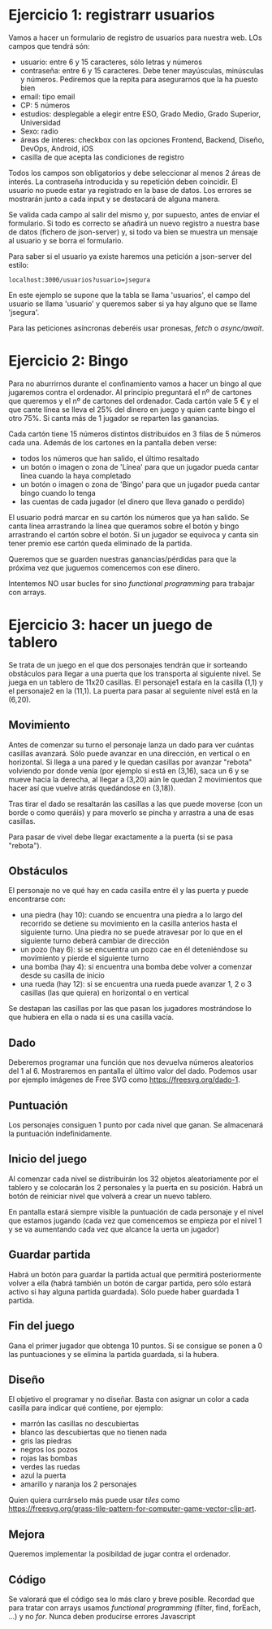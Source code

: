 # Ejercicio 1: registrarr usuarios
Vamos a hacer un formulario de registro de usuarios para nuestra web. LOs campos que tendrá són:
- usuario: entre 6 y 15 caracteres, sólo letras y números
- contraseña: entre 6 y 15 caracteres. Debe tener mayúsculas, minúsculas y números. Pediremos que la repita para asegurarnos que la ha puesto bien
- email: tipo email
- CP: 5 números
- estudios: desplegable a elegir entre ESO, Grado Medio, Grado Superior, Universidad
- Sexo: radio
- áreas de interes: checkbox con las opciones Frontend, Backend, Diseño, DevOps, Android, iOS
- casilla de que acepta las condiciones de registro

Todos los campos son obligatorios y debe seleccionar al menos 2 áreas de interés. La contraseña introducida y su repetición deben coincidir. El usuario no puede estar ya registrado en la base de datos. Los errores se mostrarán junto a cada input y se destacará de alguna manera.

Se valida cada campo al salir del mismo y, por supuesto, antes de enviar el formulario. Si todo es correcto se añadirá un nuevo registro a nuestra base de datos (fichero de json-server) y, si todo va bien se muestra un mensaje al usuario y se borra el formulario. 

Para saber si el usuario ya existe haremos una petición a json-server del estilo:
```
localhost:3000/usuarios?usuario=jsegura
```


En este ejemplo se supone que la tabla se llama 'usuarios', el campo del usuario se llama 'usuario' y queremos saber si ya hay alguno que se llame 'jsegura'. 

Para las peticiones asíncronas deberéis usar pronesas, _fetch_ o _async/await_.

# Ejercicio 2: Bingo

Para no aburrirnos durante el confinamiento vamos a hacer un bingo al que jugaremos contra el ordenador. Al principio preguntará el nº de cartones que queremos y el nº de cartones del ordenador. Cada cartón vale 5 € y el que cante línea se lleva el 25% del dinero en juego y quien cante bingo el otro 75%. Si canta más de 1 jugador se reparten las ganancias.

Cada cartón tiene 15 números distintos distribuidos en 3 filas de 5 números cada una. Además de los cartones en la pantalla deben verse:
- todos los números que han salido, el último resaltado
- un botón o imagen o zona de 'Línea' para que un jugador pueda cantar línea cuando la haya completado
- un botón o imagen o zona de 'Bingo' para que un jugador pueda cantar bingo cuando lo tenga
- las cuentas de cada jugador (el dinero que lleva ganado o perdido)

El usuario podrá marcar en su cartón los números que ya han salido. Se canta línea arrastrando la línea que queramos sobre el botón y bingo arrastrando el cartón sobre el botón. Si un jugador se equivoca y canta sin tener premio ese cartón queda eliminado de la partida.

Queremos que se guarden nuestras ganancias/pérdidas para que la próxima vez que juguemos comencemos con ese dinero.

Intentemos NO usar bucles for sino _functional programming_ para trabajar con arrays.

# Ejercicio 3: hacer un juego de tablero

Se trata de un juego en el que dos personajes tendrán que ir sorteando obstáculos para llegar a una puerta que los transporta al siguiente nivel. Se juega en un tablero de 11x20 casillas. El personaje1 estaŕa en la casilla (1,1) y el personaje2 en la (11,1). La puerta para pasar al seguiente nivel está en la (6,20). 

## Movimiento
Antes de comenzar su turno el personaje lanza un dado para ver cuántas casillas avanzará. Sólo puede avanzar en una dirección, en vertical o en horizontal. Si llega a una pared y le quedan casillas por avanzar "rebota" volviendo por donde venía (por ejemplo si está en (3,16), saca un 6 y se mueve hacia la derecha, al llegar a (3,20) aún le quedan 2 movimientos que hacer así que vuelve atrás quedándose en (3,18)).

Tras tirar el dado se resaltarán las casillas a las que puede moverse (con un borde o como queráis) y para moverlo se pincha y arrastra a una de esas casillas.

Para pasar de vivel debe llegar exactamente a la puerta (si se pasa "rebota").

## Obstáculos
El personaje no ve qué hay en cada casilla entre él y las puerta y puede encontrarse con:
- una piedra (hay 10): cuando se encuentra una piedra a lo largo del recorrido se detiene su movimiento en la casilla anterios hasta el siguiente turno. Una piedra no se puede atravesar por lo que en el siguiente turno deberá cambiar de dirección
- un pozo (hay 6): si se encuentra un pozo cae en él deteniéndose su movimiento y pierde el siguiente turno
- una bomba (hay 4): si encuentra una bomba debe volver a comenzar desde su casilla de inicio
- una rueda (hay 12): si se encuentra una rueda puede avanzar 1, 2 o 3 casillas (las que quiera) en horizontal o en vertical

Se destapan las casillas por las que pasan los jugadores mostrándose lo que hubiera en ella o nada si es una casilla vacía. 

## Dado
Deberemos programar una función que nos devuelva números aleatorios del 1 al 6. Mostraremos en pantalla el último valor del dado. Podemos usar por ejemplo imágenes de Free SVG como https://freesvg.org/dado-1.

## Puntuación
Los personajes consiguen 1 punto por cada nivel que ganan. Se almacenará la puntuación indefinidamente.

## Inicio del juego
Al comenzar cada nivel se distribuirán los 32 objetos aleatoriamente por el tablero y se colocarán los 2 personales y la puerta en su posición. Habrá un botón de reiniciar nivel que volverá a crear un nuevo tablero.

En pantalla estará siempre visible la puntuación de cada personaje y el nivel que estamos jugando (cada vez que comencemos se empieza por el nivel 1 y se va aumentando cada vez que alcance la uerta un jugador)

## Guardar partida
Habrá un botón para guardar la partida actual que permitirá posteriormente volver a ella (habrá también un botón de cargar partida, pero sólo estará activo si hay alguna partida guardada). Sólo puede haber guardada 1 partida.

## Fin del juego
Gana el primer jugador que obtenga 10 puntos. Si se consigue se ponen a 0 las puntuaciones y se elimina la partida guardada, si la hubera.

## Diseño
El objetivo el programar y no diseñar. Basta con asignar un color a cada casilla para indicar qué contiene, por ejemplo:
- marrón las casillas no descubiertas
- blanco las descubiertas que no tienen nada
- gris las piedras
- negros los pozos
- rojas las bombas
- verdes las ruedas
- azul la puerta
- amarillo y naranja los 2 personajes

Quien quiera currárselo más puede usar _tiles_ como https://freesvg.org/grass-tile-pattern-for-computer-game-vector-clip-art.

## Mejora
Queremos implementar la posibildad de jugar contra el ordenador.

## Código
Se valorará que el código sea lo más claro y breve posible. Recordad que para tratar con arrays usamos _functional programming_ (filter, find, forEach, ...) y no _for_. Nunca deben producirse errores Javascript

